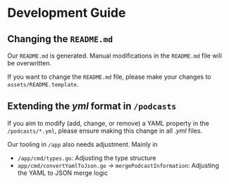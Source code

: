 # Development Guide

## Changing the `README.md`

Our `README.md` is generated.
Manual modifications in the `README.md` file will be overwritten.

If you want to change the `README.md` file, please make your changes to `assets/README.template`.

## Extending the *yml* format in `/podcasts`

If you aim to modify (add, change, or remove) a YAML property in the `/podcasts/*.yml`, 
please ensure making this change in all *.yml* files.

Our tooling in `/app` also needs adjustment.
Mainly in

* `/app/cmd/types.go`: Adjusting the type structure
* `app/cmd/convertYamlToJson.go` -> `mergePodcastInformation`: Adjusting the YAML to JSON merge logic